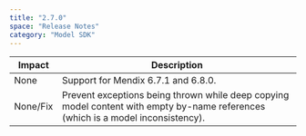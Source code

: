 ```yaml
---
title: "2.7.0"
space: "Release Notes"
category: "Model SDK"
---
```

| Impact | Description |
| --- | --- |
| None | Support for Mendix 6.7.1 and 6.8.0. |
| None/Fix | Prevent exceptions being thrown while deep copying model content with empty by-name references (which is a model inconsistency). |